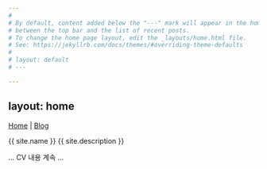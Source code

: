 ```yaml
---
#
# By default, content added below the "---" mark will appear in the home page
# between the top bar and the list of recent posts.
# To change the home page layout, edit the _layouts/home.html file.
# See: https://jekyllrb.com/docs/themes/#overriding-theme-defaults
#
# layout: default
# ---

---
```

layout: home
---

[Home](/) | [Blog](/blog/)

{{ site.name }}
{{ site.description }}

... CV 내용 계속 ...